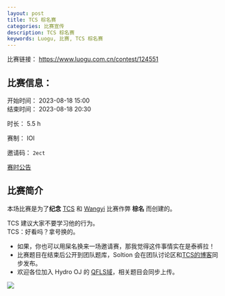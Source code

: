 ```yaml
---
layout: post
title: TCS 棕名赛
categories: 比赛宣传
description: TCS 棕名赛
keywords: Luogu, 比赛, TCS 棕名赛
---
```


比赛链接： <https://www.luogu.com.cn/contest/124551>

## 比赛信息：

开始时间： 2023-08-18 15:00  
结束时间： 2023-08-18 20:30

时长： 5.5 h

赛制： IOI

邀请码： `2ect`

[赛时公告](https://www.luogu.com.cn/paste/bfqyi6m7)

## 比赛简介

本场比赛是为了**纪念** [TCS](https://www.luogu.com.cn/user/808180) 和 [Wangyi](https://www.luogu.com.cn/user/560044) 比赛作弊 **棕名** 而创建的。

TCS 建议大家不要学习他的行为。\
TCS：好看吗？拿号换的。

- 如果，你也可以用屎名换来一场邀请赛，那我觉得这件事情实在是泰裤拉！
- 比赛题目在结束后公开到团队题库，Soltion 会在团队讨论区和[TCS的博客](https://www.luogu.com.cn/blog/tiansuo1145141919810/)同步发布。
- 欢迎各位加入 Hydro OJ 的 [QFLS域](https://hydro.ac/d/QFLS/domain/join?code=114514)，相关题目会同步上传。

![](https://cdn.luogu.com.cn/upload/image_hosting/51gaf8qg.png)




